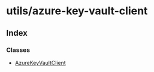 # utils/azure-key-vault-client

## Index

### Classes

* [AzureKeyVaultClient](../classes/_utils_azure_key_vault_client_.azurekeyvaultclient.md)

